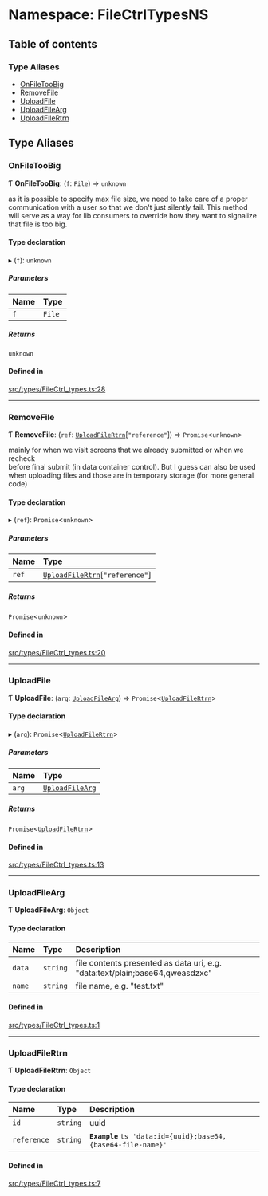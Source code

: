 # Namespace: FileCtrlTypesNS

## Table of contents

### Type Aliases

- [OnFileTooBig](../wiki/FileCtrlTypesNS#onfiletoobig)
- [RemoveFile](../wiki/FileCtrlTypesNS#removefile)
- [UploadFile](../wiki/FileCtrlTypesNS#uploadfile)
- [UploadFileArg](../wiki/FileCtrlTypesNS#uploadfilearg)
- [UploadFileRtrn](../wiki/FileCtrlTypesNS#uploadfilertrn)

## Type Aliases

### OnFileTooBig

Ƭ **OnFileTooBig**: (`f`: `File`) => `unknown`

as it is possible to specify max file size, we need to take care of a proper\
communication with a user so that we don't just silently fail. This method \
will serve as a way for lib consumers to override how they want to signalize \
that file is too big.

#### Type declaration

▸ (`f`): `unknown`

##### Parameters

| Name | Type |
| :------ | :------ |
| `f` | `File` |

##### Returns

`unknown`

#### Defined in

[src/types/FileCtrl_types.ts:28](https://github.com/decisively-io/interview-sdk/blob/77d32c1ca407f93925481973bd6e1fbe32ee8c59/src/types/FileCtrl_types.ts#L28)

___

### RemoveFile

Ƭ **RemoveFile**: (`ref`: [`UploadFileRtrn`](../wiki/FileCtrlTypesNS#uploadfilertrn)[``"reference"``]) => `Promise`\<`unknown`\>

mainly for when we visit screens that we already submitted or when we recheck\
before final submit (in data container control). But I guess can also be used\
when uploading files and those are in temporary storage (for more general code)

#### Type declaration

▸ (`ref`): `Promise`\<`unknown`\>

##### Parameters

| Name | Type |
| :------ | :------ |
| `ref` | [`UploadFileRtrn`](../wiki/FileCtrlTypesNS#uploadfilertrn)[``"reference"``] |

##### Returns

`Promise`\<`unknown`\>

#### Defined in

[src/types/FileCtrl_types.ts:20](https://github.com/decisively-io/interview-sdk/blob/77d32c1ca407f93925481973bd6e1fbe32ee8c59/src/types/FileCtrl_types.ts#L20)

___

### UploadFile

Ƭ **UploadFile**: (`arg`: [`UploadFileArg`](../wiki/FileCtrlTypesNS#uploadfilearg)) => `Promise`\<[`UploadFileRtrn`](../wiki/FileCtrlTypesNS#uploadfilertrn)\>

#### Type declaration

▸ (`arg`): `Promise`\<[`UploadFileRtrn`](../wiki/FileCtrlTypesNS#uploadfilertrn)\>

##### Parameters

| Name | Type |
| :------ | :------ |
| `arg` | [`UploadFileArg`](../wiki/FileCtrlTypesNS#uploadfilearg) |

##### Returns

`Promise`\<[`UploadFileRtrn`](../wiki/FileCtrlTypesNS#uploadfilertrn)\>

#### Defined in

[src/types/FileCtrl_types.ts:13](https://github.com/decisively-io/interview-sdk/blob/77d32c1ca407f93925481973bd6e1fbe32ee8c59/src/types/FileCtrl_types.ts#L13)

___

### UploadFileArg

Ƭ **UploadFileArg**: `Object`

#### Type declaration

| Name | Type | Description |
| :------ | :------ | :------ |
| `data` | `string` | file contents presented as data uri, e.g. "data:text/plain;base64,qweasdzxc" |
| `name` | `string` | file name, e.g. "test.txt" |

#### Defined in

[src/types/FileCtrl_types.ts:1](https://github.com/decisively-io/interview-sdk/blob/77d32c1ca407f93925481973bd6e1fbe32ee8c59/src/types/FileCtrl_types.ts#L1)

___

### UploadFileRtrn

Ƭ **UploadFileRtrn**: `Object`

#### Type declaration

| Name | Type | Description |
| :------ | :------ | :------ |
| `id` | `string` | uuid |
| `reference` | `string` | **`Example`** ```ts 'data:id={uuid};base64,{base64-file-name}' ``` |

#### Defined in

[src/types/FileCtrl_types.ts:7](https://github.com/decisively-io/interview-sdk/blob/77d32c1ca407f93925481973bd6e1fbe32ee8c59/src/types/FileCtrl_types.ts#L7)
